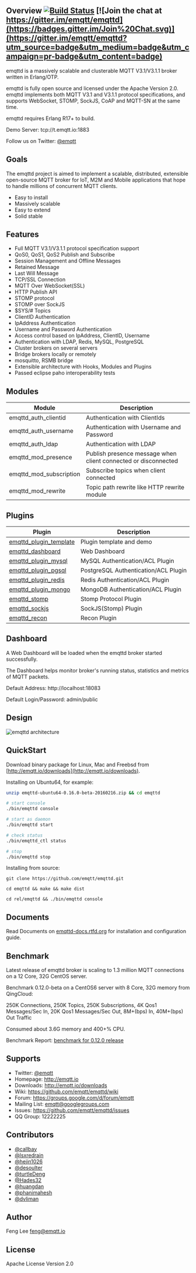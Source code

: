 
## Overview [![Build Status](https://travis-ci.org/emqtt/emqttd.svg?branch=master)](https://travis-ci.org/emqtt/emqttd)  [![Join the chat at https://gitter.im/emqtt/emqttd](https://badges.gitter.im/Join%20Chat.svg)](https://gitter.im/emqtt/emqttd?utm_source=badge&utm_medium=badge&utm_campaign=pr-badge&utm_content=badge)

emqttd is a massively scalable and clusterable MQTT V3.1/V3.1.1 broker written in Erlang/OTP.

emqttd is fully open source and licensed under the Apache Version 2.0. emqttd implements both MQTT V3.1 and V3.1.1 protocol specifications, and supports WebSocket, STOMP, SockJS, CoAP and MQTT-SN at the same time.

emqttd requires Erlang R17+ to build.

Demo Server: tcp://t.emqtt.io:1883

Follow us on Twitter: [@emqtt](https://twitter.com/emqtt)

## Goals

The emqttd project is aimed to implement a scalable, distributed, extensible open-source MQTT broker for IoT, M2M and Mobile applications that hope to handle millions of concurrent MQTT clients.

* Easy to install
* Massively scalable
* Easy to extend
* Solid stable

## Features

* Full MQTT V3.1/V3.1.1 protocol specification support
* QoS0, QoS1, QoS2 Publish and Subscribe
* Session Management and Offline Messages
* Retained Message
* Last Will Message
* TCP/SSL Connection
* MQTT Over WebSocket(SSL)
* HTTP Publish API
* STOMP protocol
* STOMP over SockJS
* $SYS/# Topics
* ClientID Authentication
* IpAddress Authentication
* Username and Password Authentication
* Access control based on IpAddress, ClientID, Username
* Authentication with LDAP, Redis, MySQL, PostgreSQL
* Cluster brokers on several servers
* Bridge brokers locally or remotely
* mosquitto, RSMB bridge
* Extensible architecture with Hooks, Modules and Plugins
* Passed eclipse paho interoperability tests

## Modules

Module                   | Description
-------------------------|------------------------------
emqttd_auth_clientid     | Authentication with ClientIds
emqttd_auth_username     | Authentication with Username and Password
emqttd_auth_ldap         | Authentication with LDAP
emqttd_mod_presence      | Publish presence message when client connected or disconnected
emqttd_mod_subscription  | Subscribe topics when client connected
emqttd_mod_rewrite       | Topic path rewrite like HTTP rewrite module

## Plugins

Plugin                                                                    | Description
--------------------------------------------------------------------------|--------------------------------------
[emqttd_plugin_template](https://github.com/emqtt/emqttd_plugin_template) | Plugin template and demo
[emqttd_dashboard](https://github.com/emqtt/emqttd_dashboard)             | Web Dashboard
[emqttd_plugin_mysql](https://github.com/emqtt/emqttd_plugin_mysql)       | MySQL Authentication/ACL Plugin
[emqttd_plugin_pgsql](https://github.com/emqtt/emqttd_plugin_pgsql)       | PostgreSQL Authentication/ACL Plugin
[emqttd_plugin_redis](https://github.com/emqtt/emqttd_plugin_redis)       | Redis Authentication/ACL Plugin
[emqttd_plugin_mongo](https://github.com/emqtt/emqttd_plugin_mongo)       | MongoDB Authentication/ACL Plugin
[emqttd_stomp](https://github.com/emqtt/emqttd_stomp)                     | Stomp Protocol Plugin
[emqttd_sockjs](https://github.com/emqtt/emqttd_sockjs)                   | SockJS(Stomp) Plugin
[emqttd_recon](https://github.com/emqtt/emqttd_recon)                     | Recon Plugin

## Dashboard

A Web Dashboard will be loaded when the emqttd broker started successfully.

The Dashboard helps monitor broker's running status, statistics and metrics of MQTT packets.

Default Address: http://localhost:18083

Default Login/Password: admin/public

## Design

![emqttd architecture](http://emqtt.io/static/img/Architecture.png)

## QuickStart

Download binary package for Linux, Mac and Freebsd from [http://emqtt.io/downloads](http://emqtt.io/downloads).

Installing on Ubuntu64, for example:

```sh
unzip emqttd-ubuntu64-0.16.0-beta-20160216.zip && cd emqttd

# start console
./bin/emqttd console

# start as daemon
./bin/emqttd start

# check status
./bin/emqttd_ctl status

# stop
./bin/emqttd stop
``` 

Installing from source:

```
git clone https://github.com/emqtt/emqttd.git

cd emqttd && make && make dist

cd rel/emqttd && ./bin/emqttd console
```

## Documents

Read Documents on [emqttd-docs.rtfd.org](http://emqttd-docs.rtfd.org) for installation and configuration guide.

## Benchmark

Latest release of emqttd broker is scaling to 1.3 million MQTT connections on a 12 Core, 32G CentOS server.

Benchmark 0.12.0-beta on a CentOS6 server with 8 Core, 32G memory from QingCloud:

250K Connections, 250K Topics, 250K Subscriptions, 4K Qos1 Messages/Sec In, 20K Qos1 Messages/Sec Out, 8M+(bps) In, 40M+(bps) Out Traffic

Consumed  about 3.6G memory and 400+% CPU.

Benchmark Report: [benchmark for 0.12.0 release](https://github.com/emqtt/emqttd/wiki/benchmark-for-0.12.0-release)

## Supports

* Twitter: [@emqtt](https://twitter.com/emqtt)
* Homepage: http://emqtt.io
* Downloads: http://emqtt.io/downloads
* Wiki: https://github.com/emqtt/emqttd/wiki
* Forum: https://groups.google.com/d/forum/emqtt
* Mailing List: <emqtt@googlegroups.com>
* Issues: https://github.com/emqtt/emqttd/issues
* QQ Group: 12222225

## Contributors

* [@callbay](https://github.com/callbay)
* [@lsxredrain](https://github.com/lsxredrain)
* [@hejin1026](https://github.com/hejin1026)
* [@desoulter](https://github.com/desoulter)
* [@turtleDeng](https://github.com/turtleDeng)
* [@Hades32](https://github.com/Hades32)
* [@huangdan](https://github.com/huangdan)
* [@phanimahesh](https://github.com/phanimahesh)
* [@dvliman](https://github.com/dvliman)

## Author

Feng Lee <feng@emqtt.io>

## License

Apache License Version 2.0

